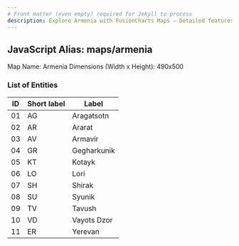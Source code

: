 ```yaml
---
# Front matter (even empty) required for Jekyll to process
description: Explore Armenia with FusionCharts Maps – Detailed features for seamless integration. Try now & enhance your data visualization today! 
---
```


## JavaScript Alias: maps/armenia

Map Name: Armenia
Dimensions (Width x Height): 490x500

### List of Entities

| ID  | Short label | Label       |
| --- | ----------- | ----------- |
| 01  | AG          | Aragatsotn  |
| 02  | AR          | Ararat      |
| 03  | AV          | Armavir     |
| 04  | GR          | Gegharkunik |
| 05  | KT          | Kotayk      |
| 06  | LO          | Lori        |
| 07  | SH          | Shirak      |
| 08  | SU          | Syunik      |
| 09  | TV          | Tavush      |
| 10  | VD          | Vayots Dzor |
| 11  | ER          | Yerevan     |
